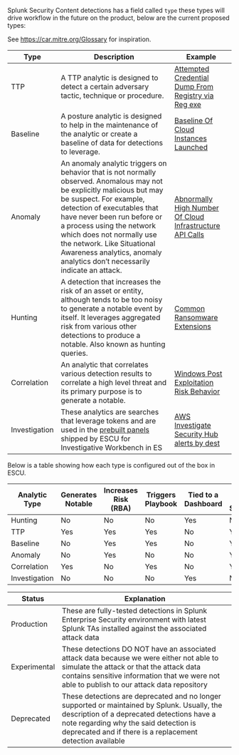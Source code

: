 Splunk Security Content detections has a field called `type` these types will drive workflow in the future on the product, below are the current proposed types:

See https://car.mitre.org/Glossary for inspiration.

| Type        | Description | Example      |   
| ----------- | ----------- |--------------|
| TTP | A TTP analytic is designed to detect a certain adversary tactic, technique or procedure. | [Attempted Credential Dump From Registry via Reg exe](https://github.com/splunk/security_content/blob/develop/detections/endpoint/attempted_credential_dump_from_registry_via_reg_exe.yml) |
| Baseline | A posture analytic is designed to help in the maintenance of the analytic or create a baseline of data for detections to leverage. | [Baseline Of Cloud Instances Launched](https://github.com/splunk/security_content/blob/develop/baselines/baseline_of_cloud_instances_launched.yml) |
| Anomaly | An anomaly analytic triggers on behavior that is not normally observed. Anomalous may not be explicitly malicious but may be suspect. For example, detection of executables that have never been run before or a process using the network which does not normally use the network. Like Situational Awareness analytics, anomaly analytics don’t necessarily indicate an attack. | [Abnormally High Number Of Cloud Infrastructure API Calls](https://github.com/splunk/security_content/blob/develop/detections/cloud/abnormally_high_number_of_cloud_infrastructure_api_calls.yml) | 
| Hunting | A detection that increases the risk of an asset or entity, although tends to be too noisy to generate a notable event by itself. It leverages aggregated risk from various other detections to produce a notable. Also known as hunting queries.  | [Common Ransomware Extensions ](https://github.com/splunk/security_content/blob/develop/detections/endpoint/common_ransomware_extensions.yml) |
| Correlation | An analytic that correlates various detection results to correlate a high level threat and its primary purpose is to generate a notable. | [Windows Post Exploitation Risk Behavior](https://github.com/splunk/security_content/blob/develop/detections/endpoint/windows_post_exploitation_risk_behavior.yml) | 
| Investigation | These analytics are searches that leverage tokens and are used in the [prebuilt panels](https://github.com/splunk/security_content/tree/v4.30.0/dist/DA-ESS-ContentUpdate/default/data/ui/panels) shipped by ESCU for Investigative Workbench in ES | [AWS Investigate Security Hub alerts by dest ](https://github.com/splunk/security_content/blob/develop/investigations/aws_investigate_security_hub_alerts_by_dest.yml)

Below is a table showing how each type is configured out of the box in ESCU. 

| Analytic Type | Generates Notable | Increases Risk (RBA) | Triggers Playbook | Tied to a Dashboard | Runs on CRON Schedule | Enabled OOB |  
| ------------- | ----------------- | -------------------- | ----------------- | ------------------- | --------------------- | ----------- |
| Hunting | No | No | No | Yes | No | No |
| TTP | Yes | Yes | Yes | No | Yes | No |
| Baseline | No | Yes | Yes | No | Yes | No |
| Anomaly | No | Yes | No | No | Yes | No |
| Correlation | Yes | No | Yes | No | Yes | Yes |
| Investigation | No | No | No | Yes | No | No |







Status | Explanation
-- | --
Production | These are fully-tested detections in Splunk Enterprise Security environment with latest Splunk TAs installed against the associated attack data
Experimental | These detections DO NOT have an associated attack data because we were either not able to simulate the attack or that the attack data contains sensitive information that we were not able to publish to our attack data repository
Deprecated | These detections are deprecated and no longer supported or maintained by Splunk. Usually, the description of a deprecated detections have a note regarding why the said detection is deprecated and if there is a replacement detection available

</div></b>